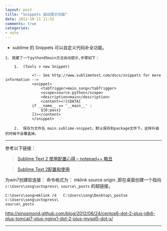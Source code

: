 ```yaml
---
layout: post
title: "Snippets 自动提示功能"
date: 2012-10-11 11:52
comments: true
categories: 
- note
---
```


* sublime 的 Snippets 可以自定义代码补全功能。

<!--more-->

    1. 我建了一个python的main方法自动提示,步骤如下：

        1.  (Tools > new Snippet) 

                <!-- See http://www.sublimetext.com/docs/snippets for more information -->
                <snippet>
                    <tabTrigger>main_song</tabTrigger>
                    <scope>source.python</scope>
                    <description>main</description>
                    <content><![CDATA[
                if __name__ == '__main__' :
                    ${0:pass}
                ]]></content>
                </snippet>

        2.  保存为文件名 main.sublime-snippet。默认保存到package文件下。这样升级的时候不会覆盖掉。


****

参考以下链接：

>  [Sublime Text 2 使用配置心得 – notepad++ 略丑](http://7626.net/?p=164 "引用") 

>  [Sublime Text 2配置和使用](http://qilei.org/201204/sublime-text2-setting/ "引用") 

为win7创建软连接：
命令格式为： mklink source origin ,即在桌面创建一个指向 `c:\Users\song\octopress\
source\_posts` 的超链接。

    C:\Users\song>mklink /d   C:\Users\song\Desktop\_postse c:\Users\song\octopress\
    source\_posts


<http://sinosmond.github.com/blog/2012/06/24/centos6-dot-2-plus-jdk6-plus-tomcat7-plus-nginx1-dot-2-plus-mysql5-dot-x/>





---
